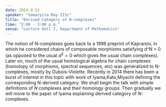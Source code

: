 ```yaml
---
date: 2014-9-22
speaker: "Samarpita Ray IISc"
title: "Derived Category of N-complexes"
time: "2:00 - 3:00 p.m."
venue: "Lecture Hall I, Department of Mathematics"
---
```

The notion of N-complexes goes back to a 1996 preprint of Kapranov, in
which he considered chains of composable morphisms satisfying  d^N = 0 (as
opposed to the usual $d^2 = 0$ which gives the usual chain complexes).
Later on, much of the usual homological algebra for chain complexes
(homotopy of morphisms, spectral sequences, etc) was generalized to
N-complexes, mostly by Dubois-Violette. Recently in 2014 there has been a
burst of interest in this topic with work of Iyama,Kato,Miyachi defining
the corresponding N-derived category. We shall begin the talk with simple
definitions of $N$ complexes and their homology groups. Then gradually we
will move to the paper of Iyama explaining derived category of
$N$-complexes.
